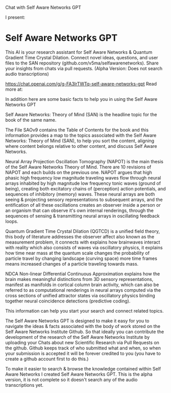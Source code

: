 Chat with Self Aware Networks GPT

I present:

# Self Aware Networks GPT

This AI is your research assistant for Self Aware Networks & Quantum Gradient Time Crystal Dilation. Connect novel ideas, questions, and user files to the SAN repository (github.com/v5ma/selfawarenetworks). Share your insights from chats via pull requests. (Alpha Version: Does not search audio transcriptions)

https://chat.openai.com/g/g-FA3lrTWTq-self-aware-networks-gpt
Read more at: 

In addition here are some basic facts to help you in using the Self Aware Networks GPT

Self Aware Networks: Theory of Mind (SAN) is the headline topic for the book of the same name.

The File SAOv9 contains the Table of Contents for the book and this information provides a map to the topics associated with the Self Aware Networks: Theory of Mind (SAN), to help you sort the content, aligning where content belongs relative to other content, and discuss Self Aware Networks.

Neural Array Projection Oscillation Tomography (NAPOT) is the main thesis of the Self Aware Networks Theory of Mind. There are 10 revisions of NAPOT and each builds on the previous one.
NAPOT argues that high phasic high frequency low magnitude traveling waves flow through neural arrays inhabited by high magnitude low frequency tonic waves (ground of being), creating both excitatory chains of (perception) action potentials, and sequences of inhibitory (memory) waves. These neural arrays are both seeing & projecting sensory representations to subsequent arrays, and the entification of all these oscillations creates an observer inside a person or an organism that can observe it's own internal renderings, through the sequences of sensing & transmitting neural arrays in oscillating feedback loops. 

Quantum Gradient Time Crystal Dilation (QGTCD) is a unified field theory, this body of literature addresses the observer affect also known as the measurement problem, it connects with  explains how brainwaves interact with reality which also consists of waves via oscillatory physics, it explains how time near mass at the quantum scale changes the probability of particle travel by changing landscape (curving space) more time frames means increased changes of a particle traveling towards mass. 

NDCA Non-linear Differential Continuous Approximation explains how the brain makes meaningful distinctions from 3D sensory representations, manifest as manifolds in cortical column brain activity, which can also be referred to as computational renderings in neural arrays computed via the cross sections of unified attractor states via oscillatory physics binding together neural coincidence detections (predictive coding).

This information can help you start your search and connect related topics.

The Self Aware Networks GPT is designed to make it easy for you to navigate the ideas & facts associated with the body of work stored on the Self Aware Networks Institute Github. So that ideally you can contribute the development of the research of the Self Aware Networks Institute by uploading your Chats about new Scientific Research via Pull Requests on the github. Github keeps track of who submitted what and when, so when your submission is accepted it will be forever credited to you (you have to create a github account first to do this.)

To make it easier to search & browse the knowledge contained within Self Aware Networks I created Self Aware Networks GPT. This is the alpha version, it is not complete so it doesn't search any of the audio transcriptions yet.